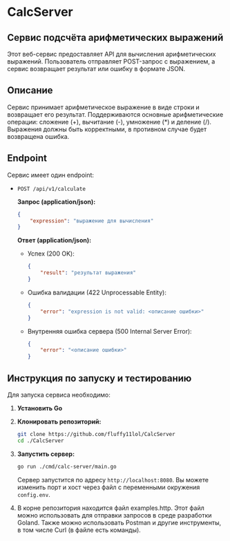 # CalcServer

## Сервис подсчёта арифметических выражений

Этот веб-сервис предоставляет API для вычисления арифметических выражений. Пользователь отправляет POST-запрос с выражением, а сервис возвращает результат или ошибку в формате JSON.  
## Описание

Сервис принимает арифметическое выражение в виде строки и возвращает его результат. Поддерживаются основные арифметические операции: сложение (+), вычитание (-), умножение (*) и деление (/). Выражения должны быть корректными, в противном случае будет возвращена ошибка.
## Endpoint

Сервис имеет один endpoint:

*   `POST /api/v1/calculate`

    **Запрос (application/json):**

    ```json
    {
        "expression": "выражение для вычисления"
    }
    ```

    **Ответ (application/json):**

    *   Успех (200 OK):

        ```json
        {
            "result": "результат выражения"
        }
        ```

    *   Ошибка валидации (422 Unprocessable Entity):

        ```json
        {
            "error": "expression is not valid: <описание ошибки>"
        }
        ```

    *   Внутренняя ошибка сервера (500 Internal Server Error):

        ```json
        {
            "error": "<описание ошибки>"
        }
        ```
## Инструкция по запуску и тестированию

Для запуска сервиса необходимо:

1.  **Установить Go**
2.  **Клонировать репозиторий:**
    ```bash
    git clone https://github.com/fluffy11lol/CalcServer
    cd ./CalcServer
    ```
3.  **Запустить сервер:**

    ```bash
    go run ./cmd/calc-server/main.go
    ```

    Сервер запустится по адресу `http://localhost:8080`. Вы можете изменить порт и хост через файл с переменными окружения `config.env`.

    
4. В корне репозитория находится файл examples.http. Этот файл можно использовать для отправки запросов в среде разработки Goland. Также можно использовать Postman и другие инструменты, в том числе Curl (в файле есть команды).